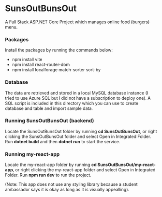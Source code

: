 # SunsOutBunsOut
A Full Stack ASP.NET Core Project which manages online food (burgers) menu.

### Packages
Install the packages by running the commands below:
- npm install vite
- npm install react-router-dom
- npm install localforage match-sorter sort-by


### Database
The data are retrieved and stored in a local MySQL database instance (I tried to use Azure SQL but I did not have a subscription to deploy one). A SQL script is included in this directory which you can use to create database and table and import sample data.

### Running SunsOutBunsOut (backend)
Locate the SunsOutBunsOut folder by running **cd SunsOutBunsOut**, or right clicking the SunsOutBunsOut folder and select Open in Integrated Folder. Run **dotnet build** and then **dotnet run** to start the service.


### Running my-react-app
Locate the my-react-app folder by running **cd SunsOutBunsOut/my-react-app**, or right clicking the my-react-app folder and select Open in Integrated Folder. Run **npm run dev** to run the project.

(Note: This app does not use any styling library because a student ambassador says it is okay as long as it is visually appealling).